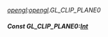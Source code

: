 _[opengl](../../modules/opengl/opengl-module.md):[opengl](../../modules/opengl/opengl-module.md).GL\_CLIP\_PLANE0_
##### Const GL\_CLIP\_PLANE0:[Int](../../modules/wonkey/wonkey-types-int.md)
